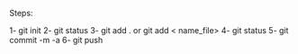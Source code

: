 Steps:

1- git init
2- git status
3- git add . or git add < name_file>
4- git status
5- git commit -m -a
6- git push